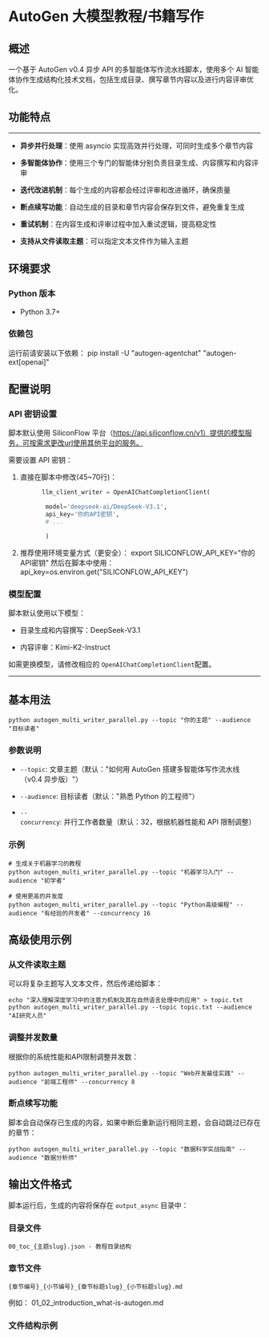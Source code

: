 AutoGen 大模型教程/书籍写作
===================

概述
--

一个基于 AutoGen v0.4 异步 API 的多智能体写作流水线脚本，使用多个 AI 智能体协作生成结构化技术文档，包括生成目录、撰写章节内容以及进行内容评审优化。

## 功能特点

----

* ​**异步并行处理**​：使用 asyncio 实现高效并行处理，可同时生成多个章节内容

* ​**多智能体协作**​：使用三个专门的智能体分别负责目录生成、内容撰写和内容评审

* ​**迭代改进机制**​：每个生成的内容都会经过评审和改进循环，确保质量

* ​**断点续写功能**​：自动生成的目录和章节内容会保存到文件，避免重复生成

* ​**重试机制**​：在内容生成和评审过程中加入重试逻辑，提高稳定性

* ​**支持从文件读取主题**​：可以指定文本文件作为输入主题

环境要求
----

### Python 版本

* Python 3.7+

### 依赖包

运行前请安装以下依赖：
    pip install -U "autogen-agentchat" "autogen-ext[openai]"

配置说明
----

### API 密钥设置

脚本默认使用 SiliconFlow 平台（https://api.siliconflow.cn/v1）提供的模型服务，可按需求更改url使用其他平台的服务。

需要设置 API 密钥：

1. 直接在脚本中修改(45~70行)：
   
   ```python
         llm_client_writer = OpenAIChatCompletionClient(
   
          model='deepseek-ai/DeepSeek-V3.1', 
          api_key='你的API密钥', 
          # ...
   
          )
   ```

2. 推荐使用环境变量方式（更安全）：
      export SILICONFLOW_API_KEY="你的API密钥"
   然后在脚本中使用：
      api_key=os.environ.get("SILICONFLOW_API_KEY")

### 模型配置

脚本默认使用以下模型：

* 目录生成和内容撰写：DeepSeek-V3.1

* 内容评审：Kimi-K2-Instruct

如需更换模型，请修改相应的 `OpenAIChatCompletionClient`配置。

----

## 基本用法

    python autogen_multi_writer_parallel.py --topic "你的主题" --audience "目标读者"

### 参数说明

* `--topic`: 文章主题（默认："如何用 AutoGen 搭建多智能体写作流水线（v0.4 异步版）"）

* `--audience`: 目标读者（默认："熟悉 Python 的工程师"）

* `--concurrency`: 并行工作者数量（默认：32，根据机器性能和 API 限制调整）

### 示例

    # 生成关于机器学习的教程
    python autogen_multi_writer_parallel.py --topic "机器学习入门" --audience "初学者"
    
    # 使用更高的并发度
    python autogen_multi_writer_parallel.py --topic "Python高级编程" --audience "有经验的开发者" --concurrency 16

## 高级使用示例

### 从文件读取主题

可以将复杂主题写入文本文件，然后传递给脚本：

    echo "深入理解深度学习中的注意力机制及其在自然语言处理中的应用" > topic.txt
    python autogen_multi_writer_parallel.py --topic topic.txt --audience "AI研究人员"

### 调整并发数量

根据你的系统性能和API限制调整并发数：

    python autogen_multi_writer_parallel.py --topic "Web开发最佳实践" --audience "前端工程师" --concurrency 8

### 断点续写功能

脚本会自动保存已生成的内容，如果中断后重新运行相同主题，会自动跳过已存在的章节：

    python autogen_multi_writer_parallel.py --topic "数据科学实战指南" --audience "数据分析师"

## 输出文件格式

脚本运行后，生成的内容将保存在 `output_async` 目录中：

### 目录文件
    00_toc_{主题slug}.json - 教程目录结构

### 章节文件
    {章节编号}_{小节编号}_{章节标题slug}_{小节标题slug}.md

例如：
    01_02_introduction_what-is-autogen.md

### 文件结构示例
